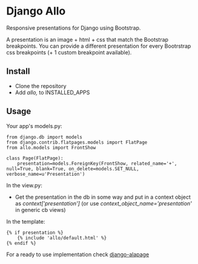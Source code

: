 Django Allo
==============

Responsive presentations for Django using Bootstrap. 

A presentation is an image + html + css that match the Bootstrap breakpoints. You can provide a different presentation for every Bootrstrap css breakpoints (+ 1 custom breakpoint available).

Install
--------------

- Clone the repository
- Add *allo,* to INSTALLED_APPS

Usage
--------------

Your app's models.py:

	from django.db import models
	from django.contrib.flatpages.models import FlatPage
	from allo.models import FrontShow
	
	class Page(FlatPage):
	    presentation=models.ForeignKey(FrontShow, related_name='+', null=True, blank=True, on_delete=models.SET_NULL, verbose_name=u'Presentation') 

In the view.py:

- Get the presentation in the db in some way and put in a context object as *context['presentation']* (or use *context_object_name='presentation'* in generic cb views)

In the template:

	{% if presentation %}
		{% include 'allo/default.html' %}
	{% endif %}

For a ready to use implementation check [django-alapage](https://github.com/synw/django-alapage)
